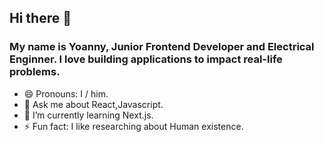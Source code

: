 ## Hi there 👋

### My name is Yoanny, Junior Frontend Developer and Electrical Enginner. I love building applications to impact real-life problems.
- 😄 Pronouns: I / him.
- 💬 Ask me about React,Javascript.
- 🌱 I’m currently learning Next.js.
- ⚡ Fun fact: I like researching about Human existence.

<!--
**yoanny2023/yoanny2023** is a ✨ _special_ ✨ repository because its `README.md` (this file) appears on your GitHub profile.

Here are some ideas to get you started:

- 🔭 I’m currently working on ...
- 🌱 I’m currently learning ...
- 👯 I’m looking to collaborate on ...
- 🤔 I’m looking for help with ...
- 💬 Ask me about ...
- 📫 How to reach me: ...
- 😄 Pronouns: ...
- ⚡ Fun fact: ...
-->

